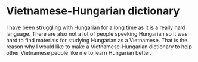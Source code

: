 # Vietnamese-Hungarian dictionary

I have been struggling with Hungarian for a long time as it is a really hard language. There are also not a lot of people speeking Hungarian so it was hard to find materials for studying Hungarian as a Vietnamese. That is the reason why I would like to make a Vietnamese-Hungarian dictionary to help other Vietnamese people like me to learn Hungarian better.
